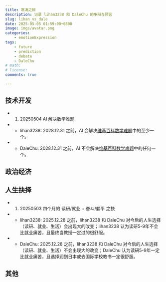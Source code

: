 ```yaml
---
title: 寒涛之辩
description: 记录 lihan3238 和 DaleChu 的争辩与预言
slug: lihan_vs_dale
date: 2025-05-05 01:59:00+0800
image: imgs/avatar.png
categories:
    - emotionExpression
tags:
    - future
    - prediction
    - debate
    - DaleChu
# math: 
# license: 
comments: true

---
```


## 技术开发

- 1. 20250504 AI 解决数学难题
- - lihan3238: 2028.12.31 之前，AI 会解决[维基百科数学难题](https://zh.wikipedia.org/zh-cn/未解决的数学问题)中的至少一个。
- - DaleChu: 2028.12.31 之前，AI 不会解决[维基百科数学难题](https://zh.wikipedia.org/zh-cn/未解决的数学问题)中的任何一个。

## 政治经济

## 人生抉择

- 1. 20250503 四个月的 读研/就业 + 奋斗/躺平 之抉
- - lihan3238: 2025.12.28 之前，lihan3238 和 DaleChu 对今后的人生选择（读研、就业、生活）会出现大的改变；lihan3238 认为读研5-9年不会比就业痛苦，且最终当教授一定过的很舒服。
- - DaleChu: 2025.12.28 之前，lihan3238 和 DaleChu 对今后的人生选择（读研、就业、生活）不会出现大的改变；DaleChu 认为读研5-9年一定比就业痛苦，且选择润到日本或去国际学校教书一定很舒服。

## 其他
